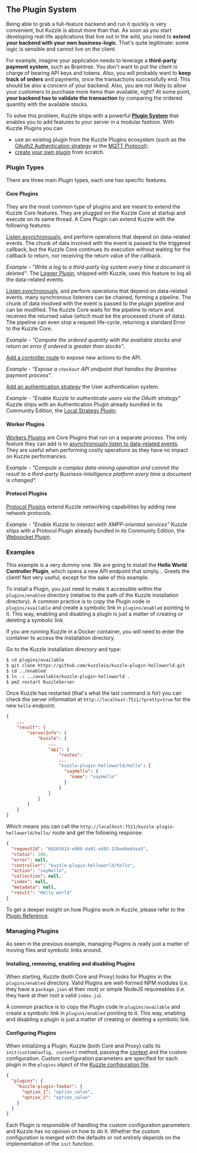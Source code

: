 ## The Plugin System

Being able to grab a full-feature backend and run it quickly is very convenient, but Kuzzle is about more than that. As soon as you start developing real-life applications that live out in the wild, you need to **extend your backend with your own business-logic**.
That's quite legitimate: some logic is sensible and cannot live on the client.

For example, imagine your application needs to leverage a **third-party payment system**, such as Braintree. You don't want to put the client in charge of bearing API keys and tokens. Also, you will probably want to **keep track of orders** and payments, once the transactions successfully end. This should be also a concern of your backend. Also, you are not likely to allow your customers to purchase more items than available, right? At some point, **your backend has to validate the transaction** by comparing the ordered quantity with the available stocks.

To solve this problem, Kuzzle ships with a powerful **[Plugin System](/plugin-reference)** that enables you to add features to your server in a modular fashion. With Kuzzle Plugins you can

* use an existing plugin from the Kuzzle Plugins ecosystem (such as the [OAuth2 Authentication strategy](https://github.com/kuzzleio/kuzzle-plugin-auth-passport-oauth) or the [MQTT Protocol](https://github.com/kuzzleio/kuzzle-plugin-mqtt));
* [create your own plugin](/plugin-reference/#writing-plugin-code) from scratch.

### Plugin Types

There are three main Plugin types, each one has specific features.

#### Core Plugins

They are the most common type of plugins and are meant to extend the Kuzzle Core features. They are plugged on the Kuzzle Core at startup and execute on its same thread. A Core Plugin can extend Kuzzle with the following features:

[Listen asynchronously](/plugin-reference#listener-plugins), and perform operations that depend on data-related events. The chunk of data involved with the event is passed to the triggered callback, but the Kuzzle Core continues its execution without waiting for the callback to return, nor receiving the return value of the callback.

  _Example - "Write a log to a third-party log system every time a document is deleted"_. The [Logger Plugin](https://github.com/kuzzleio/kuzzle-plugin-logger), shipped with Kuzzle, uses this feature to log all the data-related events.

[Listen synchronously](/plugin-reference#pipe-plugins), and perform operations that depend on data-related events. many synchronous listeners can be chained, forming a pipeline. The chunk of data involved with the event is passed to the plugin pipeline and can be modified. The Kuzzle Core waits for the pipeline to return and receives the returned value (which must be the processed chunk of data). The pipeline can even stop a request life-cycle, returning a standard Error to the Kuzzle Core.

  _Example - "Compare the ordered quantity with the available stocks and return an error if ordered is greater than stocks"_.

[Add a controller route](/plugin-reference#controllers) to expose new actions to the API.

  _Example - "Expose a `checkout` API endpoint that handles the Braintree payment process"_.

[Add an authentication strategy](/plugin-reference#authentication-plugin) the User authentication system.

  _Example - "Enable Kuzzle to authenticate users via the OAuth strategy"_
  Kuzzle ships with an Authentication Plugin already bundled in its Community Edition, the [Local Strategy Plugin](https://github.com/kuzzleio/kuzzle-plugin-auth-passport-local).

#### Worker Plugins
[Workers Plugins](/plugin-reference#worker-plugins) are Core Plugins that run on a separate process. The only feature they can add is to [asynchronously listen to data-related events](/plugin-reference#listener-plugins). They are useful when performing costly operations as they have no impact on Kuzzle performances.

_Example - "Compute a complex data-mining operation and commit the result to a third-party Business-Intelligence platform every time a document is changed"._

#### Protocol Plugins
[Protocol Plugins](/plugin-reference#protocol-plugins) extend Kuzzle networking capabilities by adding new network protocols.

_Example - "Enable Kuzzle to interact with XMPP-oriented services"_
Kuzzle ships with a Protocol Plugin already bundled in its Community Edition, the [Websocket Plugin](https://github.com/kuzzleio/kuzzle-plugin-websocket).

### Examples

This example is a very dummy one. We are going to install the **Hello World Controller Plugin**, which opens a new API endpoint that simply... Greets the client! Not very useful, except for the sake of this example.

To install a Plugin, you just need to make it accessible within the `plugins/enabled` directory (relative to the path of the Kuzzle installation directory). A common practice is to copy the Plugin code in `plugins/available` and create a symbolic link in `plugins/enabled` pointing to it. This way, enabling and disabling a plugin is just a matter of creating or deleting a symbolic link.

<aside class="notice">
If you are running Kuzzle in a Docker container, you will need to enter the container to access the installation directory.
</aside>

Go to the Kuzzle installation directory and type:

```bash
$ cd plugins/available
$ git clone https://github.com/kuzzleio/kuzzle-plugin-helloworld.git
$ cd ../enabled
$ ln -s ../available/kuzzle-plugin-helloworld .
$ pm2 restart KuzzleServer
```

Once Kuzzle has restarted (that's what the last command is for) you can check the server information at `http://localhost:7511/?pretty=true` for the new `hello` endpoint:

```json
{
    ...
    "result": {
        "serverInfo": {
            "kuzzle": {
                ...
                "api": {
                    "routes":
                    ...
                    "kuzzle-plugin-helloworld/hello": {
                      "sayHello": {
                        "name": "sayHello"
                      }
                    }
                }
            }
        }
    }
}

```

Which means you can call the `http://localhost:7511/kuzzle-plugin-helloworld/hello/` route and get the following response:

```json
{
  "requestId": "66265614-e908-4a91-a492-135e40e64aa3",
  "status": 200,
  "error": null,
  "controller": "kuzzle-plugin-helloworld/hello",
  "action": "sayHello",
  "collection": null,
  "index": null,
  "metadata": null,
  "result": "Hello world"
}
```

To get a deeper insight on how Plugins work in Kuzzle, please refer to the [Plugin Reference](/plugin-reference).

### Managing Plugins

As seen in the previous example, managing Plugins is really just a matter of moving files and symbolic links around.

#### Installing, removing, enabling and disabling Plugins

When starting, Kuzzle (both Core and Proxy) looks for Plugins in the `plugins/enabled` directory. Valid Plugins are well-formed NPM modules (i.e. they have a `package.json` at their root) or simple NodeJS requireables (i.e. they have at their root a valid `index.js`).

A common practice is to copy the Plugin code in `plugins/available` and create a symbolic link in `plugins/enabled` pointing to it. This way, enabling and disabling a plugin is just a matter of creating or deleting a symbolic link.

#### Configuring Plugins

When initializing a Plugin, Kuzzle (both Core and Proxy) calls its `init(customConfig, context)` method, passing the [context](/plugin-reference/#the-plugin-context) and the custom configuration. Custom configuration parameters are specified for each plugin in the `plugins` object of the [Kuzzle configuration file](#configuring-kuzzle).

```json
{
  "plugins": {
    "kuzzle-plugin-foobar": {
      "option_1": "option_value",
      "option_2": "option_value"
    }
  }
}
```

Each Plugin is responsible of handling the custom configuration parameters and Kuzzle has no opinion on how to do it. Whether the custom configuration is merged with the defaults or not entirely depends on the implementation of the `init` function.
